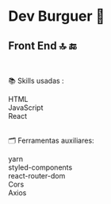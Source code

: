 <h1>Dev Burguer &#127828</h1>
<h2>Front End 🔝 &#128282</H2>
<br/>

<p>&#128218</> Skills usadas :

HTML <br/>
JavaScript <br/>
React
<br/>
<br/>

<p>&#128450</> Ferramentas auxiliares:  

yarn <br/>
styled-components<br/>
react-router-dom <br/>
Cors <br/>
Axios
